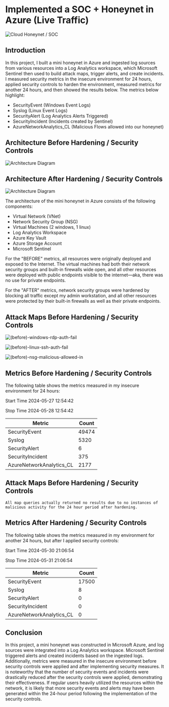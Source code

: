 # Implemented a SOC + Honeynet in Azure (Live Traffic)
![Cloud Honeynet / SOC](https://i.imgur.com/ZWxe03e.jpg)

## Introduction

In this project, I built a mini honeynet in Azure and ingested log sources from various resources into a Log Analytics workspace, which Microsoft Sentinel then used to build attack maps, trigger alerts, and create incidents. I measured security metrics in the insecure environment for 24 hours, applied security controls to harden the environment, measured metrics for another 24 hours, and then showed the results below. The metrics below highlight:

- SecurityEvent (Windows Event Logs)
- Syslog (Linux Event Logs)
- SecurityAlert (Log Analytics Alerts Triggered)
- SecurityIncident (Incidents created by Sentinel)
- AzureNetworkAnalytics_CL (Malicious Flows allowed into our honeynet)

## Architecture Before Hardening / Security Controls
![Architecture Diagram](https://i.imgur.com/aBDwnKb.jpg)

## Architecture After Hardening / Security Controls
![Architecture Diagram](https://i.imgur.com/YQNa9Pp.jpg)

The architecture of the mini honeynet in Azure consists of the following components:

- Virtual Network (VNet)
- Network Security Group (NSG)
- Virtual Machines (2 windows, 1 linux)
- Log Analytics Workspace
- Azure Key Vault
- Azure Storage Account
- Microsoft Sentinel

For the "BEFORE" metrics, all resources were originally deployed and exposed to the Internet. The virtual machines had both their network security groups and built-in firewalls wide open, and all other resources were deployed with public endpoints visible to the internet—aka, there was no use for private endpoints.

For the "AFTER" metrics, network security groups were hardened by blocking all traffic except my admin workstation, and all other resources were protected by their built-in firewalls as well as their private endpoints.

## Attack Maps Before Hardening / Security Controls
![(before)-windows-rdp-auth-fail](https://github.com/molson20/Azure-SOC/assets/145723812/4957e225-7c79-48ac-865b-82d12cbf4b56)

![(before)-linux-ssh-auth-fail](https://github.com/molson20/Azure-SOC/assets/145723812/efc1fc47-757b-4bbd-b945-852d73fd8d95)

![(before)-nsg-malicious-allowed-in](https://github.com/molson20/Azure-SOC/assets/145723812/a13274f4-e567-4351-99ea-21aee01de2ff)

## Metrics Before Hardening / Security Controls

The following table shows the metrics measured in my insecure environment for 24 hours:

Start Time 2024-05-27 12:54:42

Stop Time 2024-05-28 12:54:42

| Metric                   | Count
| ------------------------ | -----
| SecurityEvent            | 49474
| Syslog                   | 5320
| SecurityAlert            | 6
| SecurityIncident         | 375
| AzureNetworkAnalytics_CL | 2177

## Attack Maps Before Hardening / Security Controls

```All map queries actually returned no results due to no instances of malicious activity for the 24 hour period after hardening.```

## Metrics After Hardening / Security Controls

The following table shows the metrics measured in my environment for another 24 hours, but after I applied security controls:

Start Time 2024-05-30 21:06:54

Stop Time	2024-05-31 21:06:54

| Metric                   | Count
| ------------------------ | -----
| SecurityEvent            | 17500
| Syslog                   | 8
| SecurityAlert            | 0
| SecurityIncident         | 0
| AzureNetworkAnalytics_CL | 0

## Conclusion

In this project, a mini honeynet was constructed in Microsoft Azure, and log sources were integrated into a Log Analytics workspace. Microsoft Sentinel triggered alerts and created incidents based on the ingested logs. Additionally, metrics were measured in the insecure environment before security controls were applied and after implementing security measures. It is noteworthy that the number of security events and incidents were drastically reduced after the security controls were applied, demonstrating their effectiveness. If regular users heavily utilized the resources within the network, it is likely that more security events and alerts may have been generated within the 24-hour period following the implementation of the security controls.
